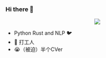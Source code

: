 ### Hi there 👋


<p align="center"> 
  <img src="https://profile-counter.glitch.me/425776024/count.svg"/>
</p>

-  Python Rust and NLP 🐦 
- 🌱 打工人
- 😭（被迫）半个CVer
